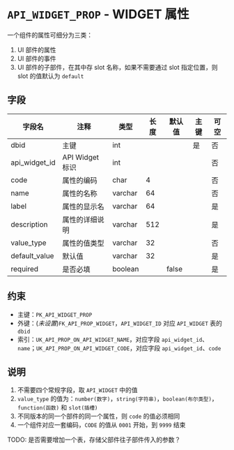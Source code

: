# `API_WIDGET_PROP` - WIDGET 属性

一个组件的属性可细分为三类：

1. UI 部件的属性
2. UI 部件的事件
3. UI 部件的子部件，在其中存 slot 名称，如果不需要通过 slot 指定位置，则 slot 的值默认为 `default`

## 字段

| 字段名        | 注释            | 类型    | 长度 | 默认值 | 主键 | 可空 |
| ------------- | --------------- | ------- | ---- | ------ | ---- | ---- |
| dbid          | 主键            | int     |      |        | 是   | 否   |
| api_widget_id | API Widget 标识 | int     |      |        |      | 否   |
| code          | 属性的编码      | char    | 4    |        |      | 否   |
| name          | 属性的名称      | varchar | 64   |        |      | 否   |
| label         | 属性的显示名    | varchar | 64   |        |      | 是   |
| description   | 属性的详细说明  | varchar | 512  |        |      | 是   |
| value_type    | 属性的值类型    | varchar | 32   |        |      | 否   |
| default_value | 默认值          | varchar | 32   |        |      | 是   |
| required      | 是否必填        | boolean |      | false  |      | 是   |

## 约束

* 主键：`PK_API_WIDGET_PROP`
* 外键：(*未设置*)`FK_API_PROP_WIDGET`，`API_WIDGET_ID` 对应 `API_WIDGET` 表的 `dbid`
* 索引：`UK_API_PROP_ON_API_WIDGET_NAME`，对应字段 `api_widget_id`、`name`；`UK_API_PROP_ON_API_WIDGET_CODE`，对应字段 `api_widget_id`、`code`

## 说明

1. 不需要四个常规字段，取 `API_WIDGET` 中的值
2. `value_type` 的值为：`number(数字)`，`string(字符串)`，`boolean(布尔类型)`，`function(函数)` 和 `slot(插槽)`
3. 不同版本的同一个部件的同一个属性，则 `code` 的值必须相同
4. 一个组件对应一套编码，`CODE` 的值从 `0001` 开始，到 `9999` 结束



TODO: 是否需要增加一个表，存储父部件往子部件传入的参数？